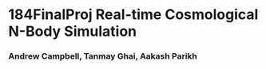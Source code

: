 # 184FinalProj Real-time Cosmological N-Body Simulation
### Andrew Campbell, Tanmay Ghai, Aakash Parikh
